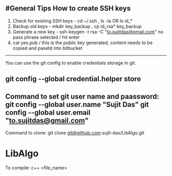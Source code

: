 #General Tips
How to create SSH keys
----------------------
1. Check for existing SSH keys - cd ~/.ssh , ls -la OR ls id_*
2. Backup old keys - mkdir key_backup , cp id_rsa* key_backup
3. Generate a new key - 
   ssh-keygen -t rsa -C "to.sujitdas@gmail.com"
   no pass phrase selected / hit enter
4. cat yes.pub   / this is the public key generated, content needs to be copied and pasetd into bitbucket

------------------------------

You can use the git config to enable credentials storage in git.

git config --global credential.helper store
---------------------------------
Command to set git user name and paassword:
git config --global user.name "Sujit Das"
git config --global user.email "to.sujitdas@gmail.com"
---------------------------------
Command to clone: git clone git@github.com:sujit-das/LibAlgo.git

# LibAlgo
To compile: c++ <file_name> 
